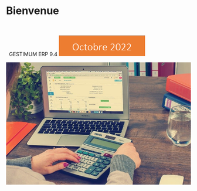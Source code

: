 





# Bienvenue



 


 
GESTIMUM ERP 9.4 ![](../assets/images/image6.png)


![](../assets/images/Version9/9.4.jpg)













